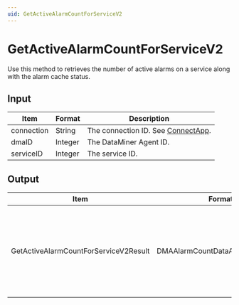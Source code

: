 ```yaml
---
uid: GetActiveAlarmCountForServiceV2
---
```


# GetActiveAlarmCountForServiceV2

Use this method to retrieves the number of active alarms on a service along with the alarm cache status.

<!-- Available from DataMiner 10.0.7 onwards. -->

## Input

| Item       | Format  | Description                                          |
|------------|---------|------------------------------------------------------|
| connection | String  | The connection ID. See [ConnectApp](xref:ConnectApp). |
| dmaID      | Integer | The DataMiner Agent ID.                              |
| serviceID  | Integer | The service ID.                                      |

## Output

| Item | Format | Description |
|--|--|--|
| GetActiveAlarmCountForServiceV2Result | DMAAlarmCountDataAndCacheStatus | An array listing the alarm count for each severity level, along with the alarm cache status. |
